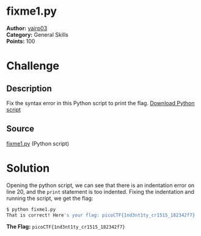 # fixme1.py

**Author:** [yairp03](https://github.com/yairp03)  
**Category:** General Skills  
**Points:** 100

# Challenge

## Description

Fix the syntax error in this Python script to print the flag.
[Download Python script](./fixme1.py)

## Source

[fixme1.py](./fixme1.py) (Python script)

# Solution

Opening the python script, we can see that there is an indentation error on line 20, and the `print` statement is too indented. Fixing the indentation and running the script, we get the flag:

```bash
$ python fixme1.py
That is correct! Here's your flag: picoCTF{1nd3nt1ty_cr1515_182342f7}
```

**The Flag:** `picoCTF{1nd3nt1ty_cr1515_182342f7}`
